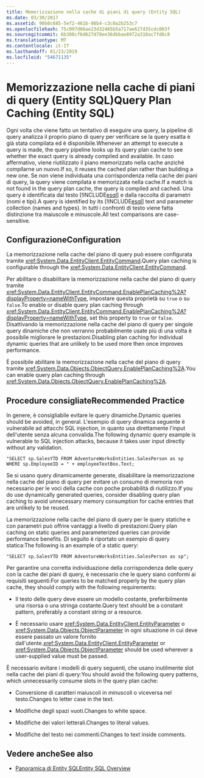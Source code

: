 ```yaml
---
title: Memorizzazione nella cache di piani di query (Entity SQL)
ms.date: 03/30/2017
ms.assetid: 90b0c685-5ef2-461b-98b4-c3c0a2b253c7
ms.openlocfilehash: 75c097d66ae23d32465b5a717ae627d35cdc003f
ms.sourcegitcommit: 6b308cf6d627d78ee36dbbae8972a310ac7fd6c8
ms.translationtype: MT
ms.contentlocale: it-IT
ms.lasthandoff: 01/23/2019
ms.locfileid: "54671135"
---
```

# <a name="query-plan-caching-entity-sql"></a><span data-ttu-id="fe500-102">Memorizzazione nella cache di piani di query (Entity SQL)</span><span class="sxs-lookup"><span data-stu-id="fe500-102">Query Plan Caching (Entity SQL)</span></span>
<span data-ttu-id="fe500-103">Ogni volta che viene fatto un tentativo di eseguire una query, la pipeline di query analizza il proprio piano di query per verificare se la query esatta è già stata compilata ed è disponibile.</span><span class="sxs-lookup"><span data-stu-id="fe500-103">Whenever an attempt to execute a query is made, the query pipeline looks up its query plan cache to see whether the exact query is already compiled and available.</span></span> <span data-ttu-id="fe500-104">In caso affermativo, viene riutilizzato il piano memorizzato nella cache anziché compilarne un nuovo.</span><span class="sxs-lookup"><span data-stu-id="fe500-104">If so, it reuses the cached plan rather than building a new one.</span></span> <span data-ttu-id="fe500-105">Se non viene individuata una corrispondenza nella cache dei piani di query, la query viene compilata e memorizzata nella cache.</span><span class="sxs-lookup"><span data-stu-id="fe500-105">If a match is not found in the query plan cache, the query is compiled and cached.</span></span> <span data-ttu-id="fe500-106">Una query è identificata dal testo [!INCLUDE[esql](../../../../../../includes/esql-md.md)] e dalla raccolta di parametri (nomi e tipi).</span><span class="sxs-lookup"><span data-stu-id="fe500-106">A query is identified by its [!INCLUDE[esql](../../../../../../includes/esql-md.md)] text and parameter collection (names and types).</span></span> <span data-ttu-id="fe500-107">In tutti i confronti di testo viene fatta distinzione tra maiuscole e minuscole.</span><span class="sxs-lookup"><span data-stu-id="fe500-107">All text comparisons are case-sensitive.</span></span>  
  
## <a name="configuration"></a><span data-ttu-id="fe500-108">Configurazione</span><span class="sxs-lookup"><span data-stu-id="fe500-108">Configuration</span></span>  
 <span data-ttu-id="fe500-109">La memorizzazione nella cache del piano di query può essere configurata tramite <xref:System.Data.EntityClient.EntityCommand>.</span><span class="sxs-lookup"><span data-stu-id="fe500-109">Query plan caching is configurable through the <xref:System.Data.EntityClient.EntityCommand>.</span></span>  
  
 <span data-ttu-id="fe500-110">Per abilitare o disabilitare la memorizzazione nella cache del piano di query tramite <xref:System.Data.EntityClient.EntityCommand.EnablePlanCaching%2A?displayProperty=nameWithType>, impostare questa proprietà su `true` o su `false`.</span><span class="sxs-lookup"><span data-stu-id="fe500-110">To enable or disable query plan caching through <xref:System.Data.EntityClient.EntityCommand.EnablePlanCaching%2A?displayProperty=nameWithType>, set this property to `true` or `false`.</span></span> <span data-ttu-id="fe500-111">Disattivando la memorizzazione nella cache del piano di query per singole query dinamiche che non verranno probabilmente usate più di una volta è possibile migliorare le prestazioni.</span><span class="sxs-lookup"><span data-stu-id="fe500-111">Disabling plan caching for individual dynamic queries that are unlikely to be used more then once improves performance.</span></span>  
  
 <span data-ttu-id="fe500-112">È possibile abilitare la memorizzazione nella cache del piano di query tramite <xref:System.Data.Objects.ObjectQuery.EnablePlanCaching%2A>.</span><span class="sxs-lookup"><span data-stu-id="fe500-112">You can enable query plan caching through <xref:System.Data.Objects.ObjectQuery.EnablePlanCaching%2A>.</span></span>  
  
## <a name="recommended-practice"></a><span data-ttu-id="fe500-113">Procedure consigliate</span><span class="sxs-lookup"><span data-stu-id="fe500-113">Recommended Practice</span></span>  
 <span data-ttu-id="fe500-114">In genere, è consigliabile evitare le query dinamiche.</span><span class="sxs-lookup"><span data-stu-id="fe500-114">Dynamic queries should be avoided, in general.</span></span> <span data-ttu-id="fe500-115">L'esempio di query dinamica seguente è vulnerabile ad attacchi SQL injection, in quanto usa direttamente l'input dell'utente senza alcuna convalida.</span><span class="sxs-lookup"><span data-stu-id="fe500-115">The following dynamic query example is vulnerable to SQL injection attacks, because it takes user input directly without any validation.</span></span>  
  
 `"SELECT sp.SalesYTD FROM AdventureWorksEntities.SalesPerson as sp WHERE sp.EmployeeID = " + employeeTextBox.Text;`  
  
 <span data-ttu-id="fe500-116">Se si usano query dinamicamente generate, disabilitare la memorizzazione nella cache del piano di query per evitare un consumo di memoria non necessario per le voci della cache con poche probabilità di riutilizzo.</span><span class="sxs-lookup"><span data-stu-id="fe500-116">If you do use dynamically generated queries, consider disabling query plan caching to avoid unnecessary memory consumption for cache entries that are unlikely to be reused.</span></span>  
  
 <span data-ttu-id="fe500-117">La memorizzazione nella cache del piano di query per le query statiche e con parametri può offrire vantaggi a livello di prestazioni.</span><span class="sxs-lookup"><span data-stu-id="fe500-117">Query plan caching on static queries and parameterized queries can provide performance benefits.</span></span> <span data-ttu-id="fe500-118">Di seguito è riportato un esempio di query statica:</span><span class="sxs-lookup"><span data-stu-id="fe500-118">The following is an example of a static query:</span></span>  
  
```  
"SELECT sp.SalesYTD FROM AdventureWorksEntities.SalesPerson as sp";  
```  
  
 <span data-ttu-id="fe500-119">Per garantire una corretta individuazione della corrispondenza delle query con la cache dei piani di query, è necessario che le query siano conformi ai requisiti seguenti:</span><span class="sxs-lookup"><span data-stu-id="fe500-119">For queries to be matched properly by the query plan cache, they should comply with the following requirements:</span></span>  
  
-   <span data-ttu-id="fe500-120">Il testo delle query deve essere un modello costante, preferibilmente una risorsa o una stringa costante.</span><span class="sxs-lookup"><span data-stu-id="fe500-120">Query text should be a constant pattern, preferably a constant string or a resource.</span></span>  
  
-   <span data-ttu-id="fe500-121">È necessario usare <xref:System.Data.EntityClient.EntityParameter> o <xref:System.Data.Objects.ObjectParameter> in ogni situazione in cui deve essere passato un valore fornito dall'utente.</span><span class="sxs-lookup"><span data-stu-id="fe500-121"><xref:System.Data.EntityClient.EntityParameter> or <xref:System.Data.Objects.ObjectParameter> should be used wherever a user-supplied value must be passed.</span></span>  
  
 <span data-ttu-id="fe500-122">È necessario evitare i modelli di query seguenti, che usano inutilmente slot nella cache dei piani di query:</span><span class="sxs-lookup"><span data-stu-id="fe500-122">You should avoid the following query patterns, which unnecessarily consume slots in the query plan cache:</span></span>  
  
-   <span data-ttu-id="fe500-123">Conversione di caratteri maiuscoli in minuscoli o viceversa nel testo.</span><span class="sxs-lookup"><span data-stu-id="fe500-123">Changes to letter case in the text.</span></span>  
  
-   <span data-ttu-id="fe500-124">Modifiche degli spazi vuoti.</span><span class="sxs-lookup"><span data-stu-id="fe500-124">Changes to white space.</span></span>  
  
-   <span data-ttu-id="fe500-125">Modifiche dei valori letterali.</span><span class="sxs-lookup"><span data-stu-id="fe500-125">Changes to literal values.</span></span>  
  
-   <span data-ttu-id="fe500-126">Modifiche del testo nei commenti.</span><span class="sxs-lookup"><span data-stu-id="fe500-126">Changes to text inside comments.</span></span>  
  
## <a name="see-also"></a><span data-ttu-id="fe500-127">Vedere anche</span><span class="sxs-lookup"><span data-stu-id="fe500-127">See also</span></span>
- [<span data-ttu-id="fe500-128">Panoramica di Entity SQL</span><span class="sxs-lookup"><span data-stu-id="fe500-128">Entity SQL Overview</span></span>](../../../../../../docs/framework/data/adonet/ef/language-reference/entity-sql-overview.md)
